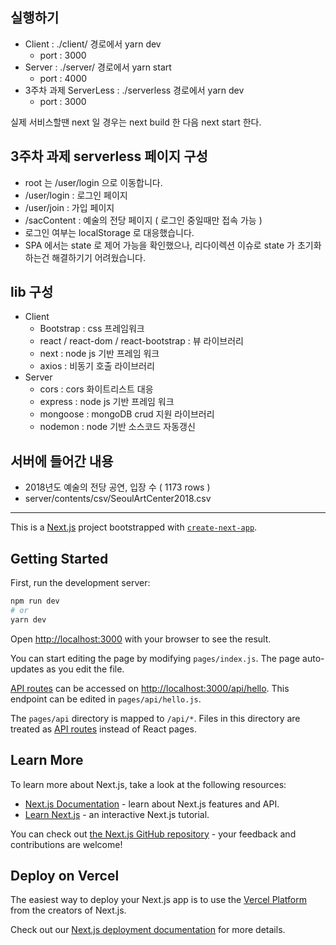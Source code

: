 ## 실행하기
- Client : ./client/ 경로에서 yarn dev
    - port : 3000
- Server : ./server/ 경로에서 yarn start 
    - port : 4000
- 3주차 과제 ServerLess : ./serverless 경로에서 yarn dev
    - port : 3000
    
실제 서비스할땐 next 일 경우는 next build 한 다음 next start 한다. 
## 3주차 과제 serverless 페이지 구성
- root 는 /user/login 으로 이동합니다.
- /user/login : 로그인 페이지 
- /user/join : 가입 페이지
- /sacContent : 예술의 전당 페이지 ( 로그인 중일때만 접속 가능 )
- 로그인 여부는 localStorage 로 대응했습니다. 
- SPA 에서는 state 로 제어 가능을 확인했으나, 리다이렉션 이슈로 state 가 초기화하는건 해결하기기 어려웠습니다. 


## lib 구성
- Client
    - Bootstrap : css 프레임워크
    - react / react-dom / react-bootstrap : 뷰 라이브러리
    - next : node js 기반 프레임 워크
    - axios : 비동기 호출 라이브러리
- Server
    - cors : cors 화이트리스트 대응
    - express : node js 기반 프레임 워크
    - mongoose : mongoDB crud 지원 라이브러리
    - nodemon : node 기반 소스코드 자동갱신
    
## 서버에 들어간 내용
- 2018년도 예술의 전당 공연, 입장 수 ( 1173 rows ) 
- server/contents/csv/SeoulArtCenter2018.csv


---

This is a [Next.js](https://nextjs.org/) project bootstrapped with [`create-next-app`](https://github.com/vercel/next.js/tree/canary/packages/create-next-app).

## Getting Started

First, run the development server:

```bash
npm run dev
# or
yarn dev
```

Open [http://localhost:3000](http://localhost:3000) with your browser to see the result.

You can start editing the page by modifying `pages/index.js`. The page auto-updates as you edit the file.

[API routes](https://nextjs.org/docs/api-routes/introduction) can be accessed on [http://localhost:3000/api/hello](http://localhost:3000/api/hello). This endpoint can be edited in `pages/api/hello.js`.

The `pages/api` directory is mapped to `/api/*`. Files in this directory are treated as [API routes](https://nextjs.org/docs/api-routes/introduction) instead of React pages.

## Learn More

To learn more about Next.js, take a look at the following resources:

- [Next.js Documentation](https://nextjs.org/docs) - learn about Next.js features and API.
- [Learn Next.js](https://nextjs.org/learn) - an interactive Next.js tutorial.

You can check out [the Next.js GitHub repository](https://github.com/vercel/next.js/) - your feedback and contributions are welcome!

## Deploy on Vercel

The easiest way to deploy your Next.js app is to use the [Vercel Platform](https://vercel.com/new?utm_medium=default-template&filter=next.js&utm_source=create-next-app&utm_campaign=create-next-app-readme) from the creators of Next.js.

Check out our [Next.js deployment documentation](https://nextjs.org/docs/deployment) for more details.

